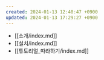 ```yaml
---
created: 2024-01-13 12:40:47 +0900
updated: 2024-01-13 17:29:27 +0900
---
```


- [[소개/index.md]]
- [[설치/index.md]]
- [[튜토리얼_따라하기/index.md]]
